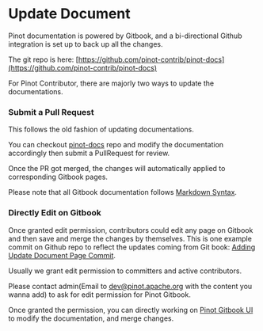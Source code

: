 # Update Document

Pinot documentation is powered by Gitbook, and a bi-directional Github integration is set up to back up all the changes. 

The git repo is here: [https://github.com/pinot-contrib/pinot-docs](https://github.com/pinot-contrib/pinot-docs)

For Pinot Contributor, there are majorly two ways to update the documentations.

### Submit a Pull Request

This follows the old fashion of updating documentations.

You can checkout [pinot-docs](https://github.com/pinot-contrib/pinot-docs) repo and modify the documentation accordingly then submit a PullRequest for review.

Once the PR got merged, the changes will automatically applied to corresponding Gitbook pages.

Please note that all Gitbook documentation follows [Markdown Syntax](https://www.markdownguide.org/basic-syntax/).

### Directly Edit on Gitbook

Once granted edit permission, contributors could edit any page on Gitbook and then save and merge the changes by themselves. This is one example commit on Github repo to reflect the updates coming from Git book: [Adding Update Document Page Commit](%20https://github.com/pinot-contrib/pinot-docs/commit/76261ec9d7a7e533315459554b3bd7272a1e00c7).

Usually we grant edit permission to committers and active contributors.

Please contact admin\(Email to [dev@pinot.apache.org](mailto:dev@pinot.apache.org) with the content you wanna add\) to ask for edit permission for Pinot Gitbook.

Once granted the permission, you can directly working on [Pinot Gitbook UI](https://app.gitbook.com/@apache-pinot/s/apache-pinot-cookbook/) to modify the documentation, and merge changes.


